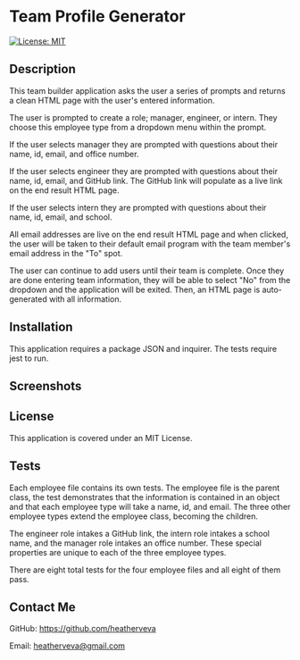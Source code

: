 # Team Profile Generator

[![License: MIT](https://img.shields.io/badge/License-MIT-yellow.svg)](https://opensource.org/licenses/MIT)

## Description

This team builder application asks the user a series of prompts and returns a clean HTML page with the user's entered information.

The user is prompted to create a role; manager, engineer, or intern. They choose this employee type from a dropdown menu within the prompt.

If the user selects manager they are prompted with questions about their name, id, email, and office number.

If the user selects engineer they are prompted with questions about their name, id, email, and GitHub link. The GitHub link will populate as a live link on the end result HTML page.

If the user selects intern they are prompted with questions about their name, id, email, and school.

All email addresses are live on the end result HTML page and when clicked, the user will be taken to their default email program with the team member's email address in the "To" spot.

The user can continue to add users until their team is complete. Once they are done entering team information, they will be able to select "No" from the dropdown and the application will be exited. Then, an HTML page is auto-generated with all information.

## Installation

This application requires a package JSON and inquirer. The tests require jest to run.

## Screenshots

## License

This application is covered under an MIT License.

## Tests

Each employee file contains its own tests. The employee file is the parent class, the test demonstrates that the information is contained in an object and that each employee type will take a name, id, and email. The three other employee types extend the employee class, becoming the children.

The engineer role intakes a GitHub link, the intern role intakes a school name, and the manager role intakes an office number. These special properties are unique to each of the three employee types.

There are eight total tests for the four employee files and all eight of them pass.

## Contact Me

GitHub: https://github.com/heatherveva

Email: heatherveva@gmail.com
